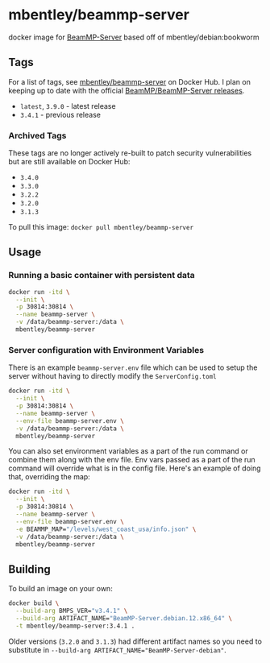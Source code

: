 # mbentley/beammp-server

docker image for [BeamMP-Server](https://github.com/BeamMP/BeamMP-Server)
based off of mbentley/debian:bookworm

## Tags

For a list of tags, see [mbentley/beammp-server](https://hub.docker.com/r/mbentley/beammp-server/tags) on Docker Hub. I plan on keeping up to date with the official [BeamMP/BeamMP-Server releases](https://github.com/BeamMP/BeamMP-Server/releases).

* `latest`, `3.9.0` - latest release
* `3.4.1` - previous release

### Archived Tags

These tags are no longer actively re-built to patch security vulnerabilities but are still available on Docker Hub:

* `3.4.0`
* `3.3.0`
* `3.2.2`
* `3.2.0`
* `3.1.3`

To pull this image:
`docker pull mbentley/beammp-server`

## Usage

### Running a basic container with persistent data

```bash
docker run -itd \
  --init \
  -p 30814:30814 \
  --name beammp-server \
  -v /data/beammp-server:/data \
  mbentley/beammp-server
```

### Server configuration with Environment Variables

There is an example `beammp-server.env` file which can be used to setup the server without having to directly modify the `ServerConfig.toml`

```bash
docker run -itd \
  --init \
  -p 30814:30814 \
  --name beammp-server \
  --env-file beammp-server.env \
  -v /data/beammp-server:/data \
  mbentley/beammp-server
```

You can also set environment variables as a part of the run command or combine them along with the env file. Env vars passed as a part of the run command will override what is in the config file. Here's an example of doing that, overriding the map:

```bash
docker run -itd \
  --init \
  -p 30814:30814 \
  --name beammp-server \
  --env-file beammp-server.env \
  -e BEAMMP_MAP="/levels/west_coast_usa/info.json" \
  -v /data/beammp-server:/data \
  mbentley/beammp-server
```

## Building

To build an image on your own:

```bash
docker build \
  --build-arg BMPS_VER="v3.4.1" \
  --build-arg ARTIFACT_NAME="BeamMP-Server.debian.12.x86_64" \
  -t mbentley/beammp-server:3.4.1 .
```

Older versions (`3.2.0` and `3.1.3`) had different artifact names so you need to substitute in `--build-arg ARTIFACT_NAME="BeamMP-Server-debian"`.
